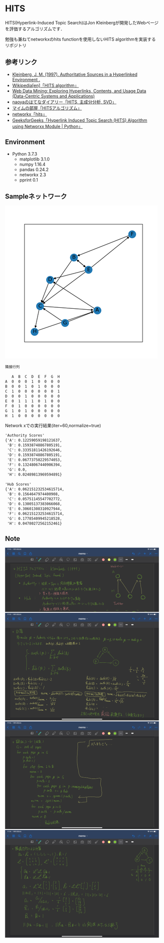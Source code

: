 # HITS

HITS(Hyperlink-Induced Topic Search)はJon Kleinbergが開発したWebページを評価するアルゴリズムです．

勉強も兼ねてnetworkxのhits functionを使用しないHITS algorithmを実装するリポジトリ

## 参考リンク

- [Kleinberg, J. M. (1997). Authoritative Sources in a Hyperlinked Environment .](https://www.cs.cornell.edu/home/kleinber/auth.pdf)
- [Wikipedia[en]「HITS algorithm」](https://en.wikipedia.org/wiki/HITS_algorithm#cite_note-1)
- [Web Data Mining: Exploring Hyperlinks, Contents, and Usage Data (Data-Centric Systems and Applications)](https://www.amazon.co.jp/Web-Data-Mining-Data-Centric-Applications/dp/3642194591)
- [naoyaのはてなダイアリー「HITS, 主成分分析, SVD」](https://naoya-2.hatenadiary.org/entry/20090301/hits)
- [マイムの部屋「HITSアルゴリズム」](http://mimuuow.hatenablog.com/entry/2015/10/28/113539)
- [networkx「hits」](https://networkx.github.io/documentation/networkx-1.9.1/reference/generated/networkx.algorithms.link_analysis.hits_alg.hits.html)
- [GeeksforGeeks「Hyperlink Induced Topic Search (HITS) Algorithm using Networxx Module | Python」](https://www.geeksforgeeks.org/hyperlink-induced-topic-search-hits-algorithm-using-networxx-module-python/)

## Environment

- Python 3.7.3
  - matplotlib                         3.1.0
  - numpy                              1.16.4
  - pandas                             0.24.2
  - networkx                           2.3
  - pprint                             0.1

## Sampleネットワーク

![sampleDigraph](img/sample_digraph.png)

```
隣接行列

   A  B  C  D  E  F  G  H
A  0  0  0  1  0  0  0  0
B  0  0  1  0  1  0  0  0
C  1  0  0  0  0  0  0  1
D  0  0  1  0  0  0  0  0
E  0  1  1  1  0  1  0  0
F  0  1  0  0  0  0  0  0
G  1  0  1  0  0  0  0  0
H  1  0  0  0  0  0  0  0
```

Network xでの実行結果(iter=60,normalize=true)

```
'Authority Scores'
{'A': 0.12259059198121637,
 'B': 0.15938748867805191,
 'C': 0.33351811426192646,
 'D': 0.15938748867805191,
 'E': 0.06773750229574053,
 'F': 0.13248067440906394,
 'G': 0.0,
 'H': 0.02489813969594891}

'Hub Scores'
{'A': 0.062151232534615714,
 'B': 0.1564647974400908,
 'C': 0.05751145547702772,
 'D': 0.13005137383066068,
 'E': 0.30601308310927944,
 'F': 0.062151232534615714,
 'G': 0.17785409945218528,
 'H': 0.04780272562152461}
```

## Note

![HITS01](img/hits.png)
![HITS02](img/hits2.png)
![HITS03](img/hits3.png)
![HITS04](img/hits4.png)
